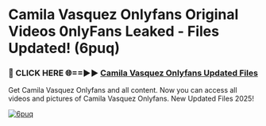 # Camila Vasquez Onlyfans Original Videos 0nlyFans Leaked - Files Updated! (6puq)

<h3>🔴 CLICK HERE 🌐==►► <a href="https://tinyurl.com/3hn5wdd3" rel="nofollow">Camila Vasquez Onlyfans Updated Files</a></h3>

Get Camila Vasquez Onlyfans and all content. Now you can access all videos and pictures of Camila Vasquez Onlyfans. New Updated Files 2025!

[![6puq](https://i.imgur.com/4HnBqBT.gif)](https://tinyurl.com/3hn5wdd3)
